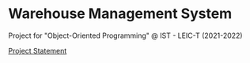 # Warehouse Management System
Project for "Object-Oriented Programming" @ IST - LEIC-T (2021-2022)

[Project Statement](docs/enunciado.pdf)
